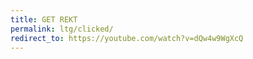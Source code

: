 ```yaml
---
title: GET REKT
permalink: ltg/clicked/
redirect_to: https://youtube.com/watch?v=dQw4w9WgXcQ
---
```

